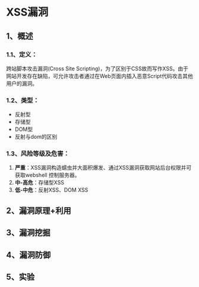 # XSS漏洞

## 1、概述

### 1.1、定义：

跨站脚本攻击漏洞(Cross Site Scripting)，为了区别于CSS故而写作XSS。由于网站开发存在缺陷，可允许攻击者通过在Web页面内插入恶意Script代码攻击其他用户的漏洞。

### 1.2、类型：

- 反射型
- 存储型
- DOM型
- 反射与dom的区别

### 1.3、风险等级及危害：

1. **严重**：XSS漏洞构造蠕虫并大面积爆发、通过XSS漏洞获取网站后台权限并可获取webshell 控制服务器。
2. **中-高危**：存储型XSS
3. **低-中危**：反射XSS、DOM XSS

## 2、漏洞原理+利用



## 3、漏洞挖掘

## 4、漏洞防御

## 5、实验

